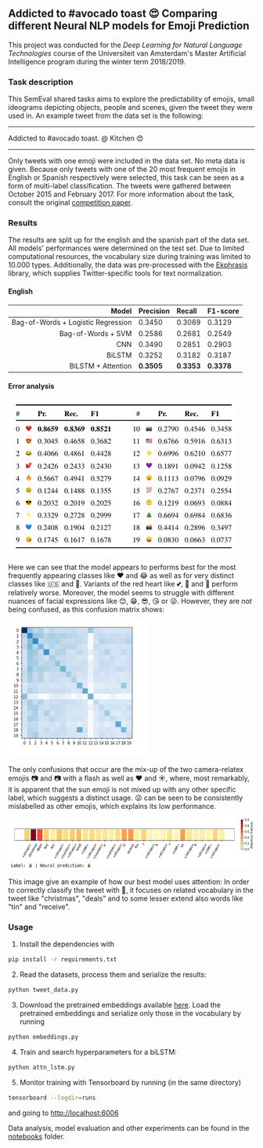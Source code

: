 ## Addicted to #avocado toast :heart_eyes: Comparing different Neural NLP models for Emoji Prediction

This project was conducted for the *Deep Learning for Natural Language Technologies* course of the Universiteit van Amsterdam's
Master Artificial Intelligence program during the winter term 2018/2019.

### Task description

This SemEval shared tasks aims to explore the predictability of emojis, small ideograms depicting objects, people and
scenes, given the tweet they were used in. An example tweet from the data set is the following:

---
Addicted to #avocado toast. @ Kitchen :heart_eyes:

---
Only tweets with one emoji were included in the data set. No meta data is given. Because only tweets with one of the 20
most frequent emojis in English or Spanish respectively were selected, this task can be seen as a form of multi-label
classification. The tweets were gathered between October 2015 and February 2017. For more information
about the task, consult the original [competition paper](http://www.aclweb.org/anthology/S18-1003).

### Results

The results are split up for the english and the spanish part of the data set. All models' performances were determined
on the test set. Due to limited computational resources, the vocabulary size during training
was limited to 10.000 types. Additionally, the data was pre-processed with the [Ekphrasis](https://github.com/cbaziotis/ekphrasis)
library, which supplies Twitter-specific tools for text normalization.

#### English

|  Model|Precision |Recall  |F1-score  |
|------:|:----------|:-------|:---------|
|Bag-of-Words + Logistic Regression | 0.3450 | 0.3069 | 0.3129 |
|Bag-of-Words + SVM  | 0.2586 | 0.2681 | 0.2549 |
| CNN | 0.3490| 0.2851 | 0.2903 |
| BiLSTM |  0.3252 | 0.3182 |  0.3187|
| BiLSTM + Attention | **0.3505**  | **0.3353** | **0.3378** |


#### Error analysis

![Scores by class](./img/results_per_class.png)

Here we can see that the model appears to performs best for the most frequently appearing classes like
 :heart: and :joy: as well as for very distinct classes like :us: and :christmas_tree:.
 Variants of the red heart like :two_hearts:, :purple_heart: and :blue_heart: perform relatively worse.
 Moreover, the model seems to struggle with different nuances of facial expressions like :blush:, :grin:, :sunglasses:,
 :kissing_heart: or :stuck_out_tongue_winking_eye:. However, they are *not* being confused, as this confusion matrix shows:

![Confusion](./img/confusion_matrix.png)

The only confusions that occur are the mix-up of the two camera-relatex emojis :camera: and :camera: with a flash as well
as :heart: and :sunny:, where, most remarkably, it is apparent that the sun emoji is not mixed up with any other specific
label, which suggests a distinct usage. :stuck_out_tongue_winking_eye: can be seen to be consistently mislabelled as
other emojis, which explains its low performance.

![Attention](./img/attention_emoji.png)

This image give an example of how our best model uses attention: In order to correctly classify the tweet with :christmas_tree:,
it focuses on related vocabulary in the tweet like "christmas", "deals" and to some lesser extend also words like "tin" and "receive".



### Usage

1. Install the dependencies with

```sh
pip install -r requirements.txt
```

2. Read the datasets, process them and serialize the results:

```sh
python tweet_data.py
```

3. Download the pretrained embeddings available [here](https://github.com/cbaziotis/ntua-slp-semeval2018#2---download-our-pre-trained-word-embeddings). Load the pretrained embeddings and serialize only those in the vocabulary by running

```sh
python embeddings.py
```

4. Train and search hyperparameters for a biLSTM:

```sh
python attn_lstm.py
```

5. Monitor training with Tensorboard by running (in the same directory)

```sh
tensorboard --logdir=runs
```

and going to [http://localhost:6006](http://localhost:6006)

Data analysis, model evaluation and other experiments can be found in the [notebooks](notebooks) folder.
